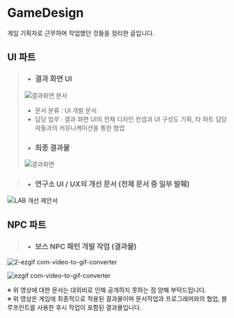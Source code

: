 # GameDesign
게임 기획자로 근무하며 작업했던 것들을 정리한 글입니다.

UI 파트
-
> - ### 결과 화면 UI ###
> ![결과화면 문서](https://github.com/user-attachments/assets/a7256efe-dc5e-45a2-a5be-a67c3bd1a442)
> - 문서 분류 : UI 개발 문서
> - 담당 업무 : 결과 화면 UI의 전체 디자인 컨셉과 UI 구성도 기획, 타 파트 담당자들과의 커뮤니케이션을 통한 협업
> - ### 최종 결과물 ###
> ![결과화면](https://github.com/user-attachments/assets/0a0d7b51-e27b-4b74-969d-5c222558bc79)

> - ### 연구소 UI / UX의 개선 문서 (전체 문서 중 일부 발췌) ###
![LAB 개선 제안서](https://github.com/user-attachments/assets/7f60a668-0fc2-4775-a175-1741921467c8)


NPC 파트
-
>- ### 보스 NPC 패턴 개발 작업 (결과물)
![2-ezgif com-video-to-gif-converter](https://github.com/user-attachments/assets/2c911e8a-2c5d-4239-a95a-6c0eb7505d5d)

![ezgif com-video-to-gif-converter](https://github.com/user-attachments/assets/91e9254d-a334-468c-9e08-5049fcb04f1a)

※ 위 영상에 대한 문서는 대외비로 인해 공개하지 못하는 점 양해 부탁드립니다.</br>
※ 위 영상은 게임에 최종적으로 적용된 결과물이며 문서작업과 프로그래머와의 협업, 블루프린트를 사용한 후시 작업이 포함된 결과물입니다.
